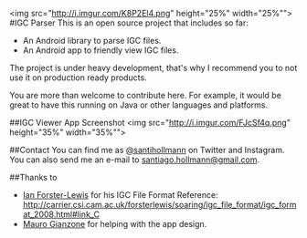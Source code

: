 <img src="http://i.imgur.com/K8P2El4.png" height="25%" width="25%"">
#IGC Parser
This is an open source project that includes so far:
- An Android library to parse IGC files.
- An Android app to friendly view IGC files.

The project is under heavy development, that's why I recommend you to not use it on production ready products.

You are more than welcome to contribute here. For example, it would be great to have this running on Java or other languages and platforms.

##IGC Viewer App Screenshot
<img src="http://i.imgur.com/FJcSf4q.png" height="35%" width="35%"">

##Contact
You can find me as <a href="http://www.twitter.com/santihollmann">@santihollmann</a> on Twitter and Instagram. You can also send me an e-mail to santiago.hollmann@gmail.com.

##Thanks to
* <a href="http://www.forsterlewis.com/">Ian Forster-Lewis</a> for his IGC File Format Reference: http://carrier.csi.cam.ac.uk/forsterlewis/soaring/igc_file_format/igc_format_2008.html#link_C
* <a href="http://www.maurogianzone.com">Mauro Gianzone</a> for helping with the app design.